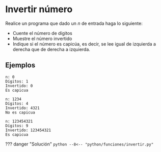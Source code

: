 # Invertir número

Realice un programa que dado un $n$ de entrada haga lo siguiente:

- Cuente el número de dígitos
- Muestre el número invertido
- Indique si el número es capicúa, es decir, se lee igual de izquierda a derecha que de derecha a izquierda.

## Ejemplos

```
n: 0
Dígitos: 1
Invertido: 0
Es capicua
```

```
n: 1234
Dígitos: 4
Invertido: 4321
No es capicua
```

```
n: 123454321
Dígitos: 9
Invertido: 123454321
Es capicua
```

??? danger "Solución"
    ```python
    --8<-- "python/funciones/invertir.py"
    ```